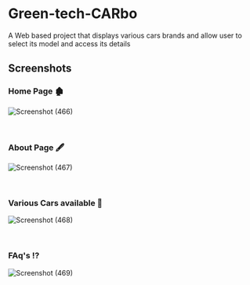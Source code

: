 # Green-tech-CARbo

A Web based project that displays various cars brands and allow user to select its model and access its details

## Screenshots

### Home Page 🏚
![Screenshot (466)](https://user-images.githubusercontent.com/103432012/215266972-4c884c1c-68e7-42e8-9eb0-330c83c462ca.png)

<br>

### About Page 🖋
![Screenshot (467)](https://user-images.githubusercontent.com/103432012/215266997-b4d33824-99ef-4592-a1f8-60f1806f59e3.png)


<br>

### Various Cars available 🚗
![Screenshot (468)](https://user-images.githubusercontent.com/103432012/215267034-cbb89721-f89b-49a4-9e1b-590a64ca6e50.png)


<br>

### FAq's ⁉
![Screenshot (469)](https://user-images.githubusercontent.com/103432012/215267044-4d60e145-bc47-479f-9b6b-8904c073dc34.png)
